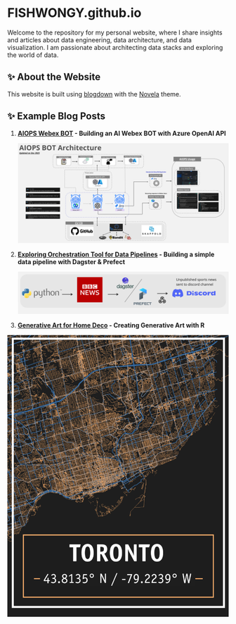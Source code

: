 # FISHWONGY.github.io

Welcome to the repository for my personal website, where I share insights and articles about data engineering, data architecture, and data visualization. I am passionate about architecting data stacks and exploring the world of data.

## ✨ About the Website
This website is built using [blogdown](https://github.com/rstudio/blogdown) with the [Novela](https://github.com/forestryio/hugo-theme-novela) theme. 

## ✨ Example Blog Posts

1. **[AIOPS Webex BOT](https://fishwongy.github.io/post/20231228_aiwebexbot/) - Building an AI Webex BOT with Azure OpenAI API**

   ![](content/images/on_aiWebexBot/bot_workflow.png)

   
   

2. **[Exploring Orchestration Tool for Data Pipelines](https://fishwongy.github.io/post/20230625_orchestrationtool/) - Building a simple data pipeline with Dagster & Prefect**

   ![](content/images/on_orchestrationTool/dagster_prefect_workflow.png)

  
   

3. **[Generative Art for Home Deco](https://fishwongy.github.io/post/20210305_generativeart/) - Creating Generative Art with R**

  ![](docs/images/on_generativeArt/gold_toronto_map.png)

   
